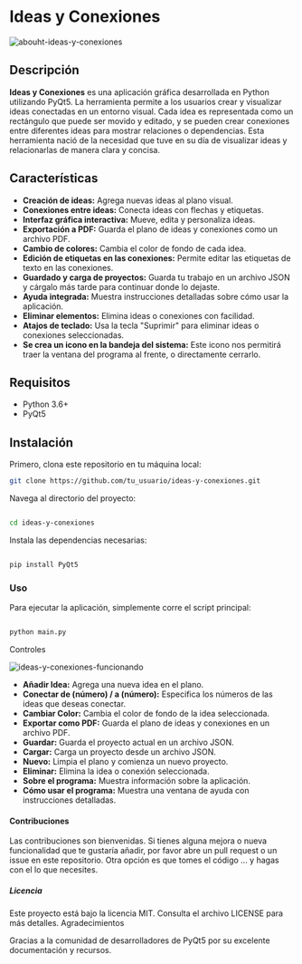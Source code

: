 # Ideas y Conexiones

![abouht-ideas-y-conexiones](https://github.com/user-attachments/assets/38a6b739-01d1-4f2d-9bd3-44e76c08be88)

## Descripción

**Ideas y Conexiones** es una aplicación gráfica desarrollada en Python utilizando PyQt5. La herramienta permite a los usuarios crear y visualizar ideas conectadas en un entorno visual. Cada idea es representada como un rectángulo que puede ser movido y editado, y se pueden crear conexiones entre diferentes ideas para mostrar relaciones o dependencias. Esta herramienta nació de la necesidad que tuve en su día de visualizar ideas y relacionarlas de manera clara y concisa.

## Características

- **Creación de ideas:** Agrega nuevas ideas al plano visual.
- **Conexiones entre ideas:** Conecta ideas con flechas y etiquetas.
- **Interfaz gráfica interactiva:** Mueve, edita y personaliza ideas.
- **Exportación a PDF:** Guarda el plano de ideas y conexiones como un archivo PDF.
- **Cambio de colores:** Cambia el color de fondo de cada idea.
- **Edición de etiquetas en las conexiones:** Permite editar las etiquetas de texto en las conexiones.
- **Guardado y carga de proyectos:** Guarda tu trabajo en un archivo JSON y cárgalo más tarde para continuar donde lo dejaste.
- **Ayuda integrada:** Muestra instrucciones detalladas sobre cómo usar la aplicación.
- **Eliminar elementos:** Elimina ideas o conexiones con facilidad.
- **Atajos de teclado:** Usa la tecla "Suprimir" para eliminar ideas o conexiones seleccionadas.
- **Se crea un icono en la bandeja del sistema:** Este icono nos permitirá traer la ventana del programa al frente, o directamente cerrarlo.

## Requisitos

- Python 3.6+
- PyQt5

## Instalación

Primero, clona este repositorio en tu máquina local:

```bash
git clone https://github.com/tu_usuario/ideas-y-conexiones.git
```

Navega al directorio del proyecto:

```bash

cd ideas-y-conexiones
```
Instala las dependencias necesarias:

```bash

pip install PyQt5
```

### Uso

Para ejecutar la aplicación, simplemente corre el script principal:

```bash

python main.py
```

Controles

![ideas-y-conexiones-funcionando](https://github.com/user-attachments/assets/35dc335c-e57d-4f52-b353-8e7c1d5cbc24)

- **Añadir Idea:** Agrega una nueva idea en el plano.
- **Conectar de (número) / a (número):** Especifica los números de las ideas que deseas conectar.
- **Cambiar Color:** Cambia el color de fondo de la idea seleccionada.
- **Exportar como PDF:** Guarda el plano de ideas y conexiones en un archivo PDF.
- **Guardar:** Guarda el proyecto actual en un archivo JSON.
- **Cargar:** Carga un proyecto desde un archivo JSON.
- **Nuevo:** Limpia el plano y comienza un nuevo proyecto.
- **Eliminar:** Elimina la idea o conexión seleccionada.
- **Sobre el programa:** Muestra información sobre la aplicación.
- **Cómo usar el programa:** Muestra una ventana de ayuda con instrucciones detalladas.

#### Contribuciones

Las contribuciones son bienvenidas. Si tienes alguna mejora o nueva funcionalidad que te gustaría añadir, por favor abre un pull request o un issue en este repositorio. Otra opción es que tomes el código ... y hagas con el lo que necesites.

##### Licencia

Este proyecto está bajo la licencia MIT. Consulta el archivo LICENSE para más detalles.
Agradecimientos

Gracias a la comunidad de desarrolladores de PyQt5 por su excelente documentación y recursos.
